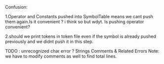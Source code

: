 Confusion:

1.Operator and Constants pushed into SymbolTable means we cant push them again.Is it convenient ? i think so but wdyt. Is pushing operator convenient?

2.should we print tokens in token file even if the symbol is already pushed previously and we didnt push it in this step.

TODO :
unrecognized char error ?
Strings
Comments
& Related Errors
Note: we have to modify comments as well to find total lines.
